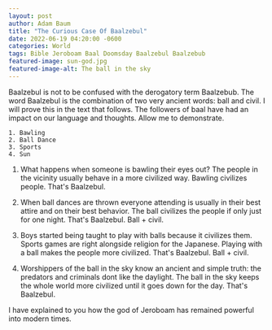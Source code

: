 ```yaml
---
layout: post 
author: Adam Baum 
title: "The Curious Case Of Baalzebul"
date: 2022-06-19 04:20:00 -0600
categories: World
tags: Bible Jeroboam Baal Doomsday Baalzebul Baalzebub 
featured-image: sun-god.jpg
featured-image-alt: The ball in the sky 
---
```

Baalzebul is not to be confused with the derogatory term Baalzebub. The word Baalzebul is the combination of two very ancient words: ball and civil. I will prove this in the text that follows. The followers of baal have had an impact on our language and thoughts. Allow me to demonstrate.

	1. Bawling 
	2. Ball Dance 
	3. Sports 
	4. Sun

1. What happens when someone is bawling their eyes out? The people in the vicinity usually behave in a more civilized way. Bawling civilizes people. That's Baalzebul.

2. When ball dances are thrown everyone attending is usually in their best attire and on their best behavior. The ball civilizes the people if only just for one night. That's Baalzebul. Ball + civil.

3. Boys started being taught to play with balls because it civilizes them. Sports games are right alongside religion for the Japanese. Playing with a ball makes the people more civilized. That's Baalzebul. Ball + civil.

4. Worshippers of the ball in the sky know an ancient and simple truth: the predators and criminals dont like the daylight. The ball in the sky keeps the whole world more civilized until it goes down for the day. That's Baalzebul.

I have explained to you how the god of Jeroboam has remained powerful into modern times. 

